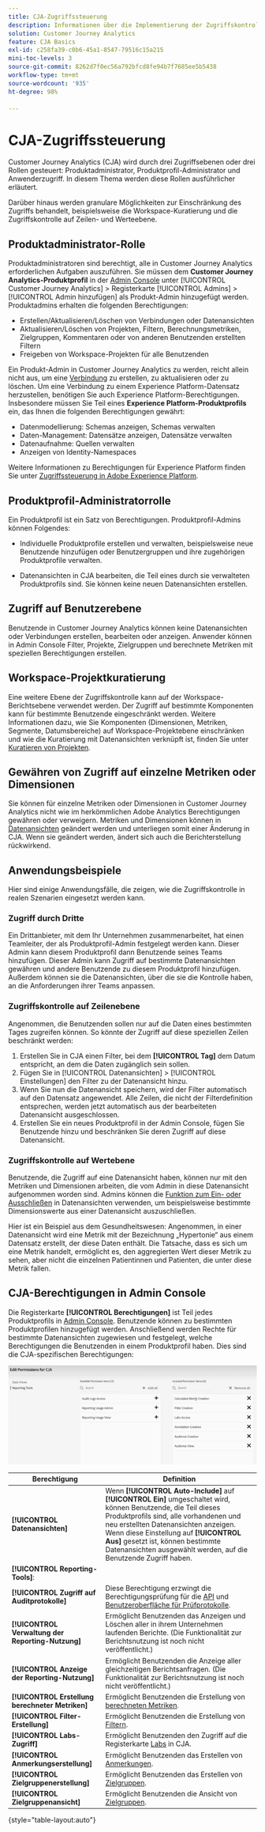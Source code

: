 ```yaml
---
title: CJA-Zugriffssteuerung
description: Informationen über die Implementierung der Zugriffskontrolle in CJA.
solution: Customer Journey Analytics
feature: CJA Basics
exl-id: c258fa39-c0b6-45a1-8547-79516c15a215
mini-toc-levels: 3
source-git-commit: 8262d7f0ec56a792bfcd8fe94b7f7685ee5b5438
workflow-type: tm+mt
source-wordcount: '935'
ht-degree: 98%

---
```


# CJA-Zugriffssteuerung

Customer Journey Analytics (CJA) wird durch drei Zugriffsebenen oder drei Rollen gesteuert: Produktadministrator, Produktprofil-Administrator und Anwenderzugriff. In diesem Thema werden diese Rollen ausführlicher erläutert.

Darüber hinaus werden granulare Möglichkeiten zur Einschränkung des Zugriffs behandelt, beispielsweise die Workspace-Kuratierung und die Zugriffskontrolle auf Zeilen- und Werteebene.

## Produktadministrator-Rolle

Produktadministratoren sind berechtigt, alle in Customer Journey Analytics erforderlichen Aufgaben auszuführen. Sie müssen dem **Customer Journey Analytics-Produktprofil** in der [Admin Console](https://adminconsole.adobe.com/enterprise/) unter [!UICONTROL Customer Journey Analytics] > Registerkarte [!UICONTROL Admins] > [!UICONTROL Admin hinzufügen] als Produkt-Admin hinzugefügt werden. Produktadmins erhalten die folgenden Berechtigungen:

* Erstellen/Aktualisieren/Löschen von Verbindungen oder Datenansichten
* Aktualisieren/Löschen von Projekten, Filtern, Berechnungsmetriken, Zielgruppen, Kommentaren oder von anderen Benutzenden erstellten Filtern
* Freigeben von Workspace-Projekten für alle Benutzenden

Ein Produkt-Admin in Customer Journey Analytics zu werden, reicht allein nicht aus, um eine [Verbindung](/help/connections/overview.md) zu erstellen, zu aktualisieren oder zu löschen. Um eine Verbindung zu einem Experience Platform-Datensatz herzustellen, benötigen Sie auch Experience Platform-Berechtigungen. Insbesondere müssen Sie Teil eines **Experience Platform-Produktprofils** ein, das Ihnen die folgenden Berechtigungen gewährt:

* Datenmodellierung: Schemas anzeigen, Schemas verwalten
* Daten-Management: Datensätze anzeigen, Datensätze verwalten
* Datenaufnahme: Quellen verwalten
* Anzeigen von Identity-Namespaces

Weitere Informationen zu Berechtigungen für Experience Platform finden Sie unter [Zugriffssteuerung in Adobe Experience Platform](https://experienceleague.adobe.com/docs/experience-platform/access-control/home.html?lang=de).

## Produktprofil-Administratorrolle

Ein Produktprofil ist ein Satz von Berechtigungen. Produktprofil-Admins können Folgendes:

* Individuelle Produktprofile erstellen und verwalten, beispielsweise neue Benutzende hinzufügen oder Benutzergruppen und ihre zugehörigen Produktprofile verwalten.

* Datenansichten in CJA bearbeiten, die Teil eines durch sie verwalteten Produktprofils sind. Sie können keine neuen Datenansichten erstellen.

## Zugriff auf Benutzerebene

Benutzende in Customer Journey Analytics können keine Datenansichten oder Verbindungen erstellen, bearbeiten oder anzeigen. Anwender können in Admin Console Filter, Projekte, Zielgruppen und berechnete Metriken mit speziellen Berechtigungen erstellen.

## Workspace-Projektkuratierung

Eine weitere Ebene der Zugriffskontrolle kann auf der Workspace-Berichtsebene verwendet werden. Der Zugriff auf bestimmte Komponenten kann für bestimmte Benutzende eingeschränkt werden. Weitere Informationen dazu, wie Sie Komponenten (Dimensionen, Metriken, Segmente, Datumsbereiche) auf Workspace-Projektebene einschränken und wie die Kuratierung mit Datenansichten verknüpft ist, finden Sie unter [Kuratieren von Projekten](/help/analysis-workspace/curate-share/curate.md).

## Gewähren von Zugriff auf einzelne Metriken oder Dimensionen

Sie können für einzelne Metriken oder Dimensionen in Customer Journey Analytics nicht wie im herkömmlichen Adobe Analytics Berechtigungen gewähren oder verweigern. Metriken und Dimensionen können in [Datenansichten](/help/data-views/data-views.md) geändert werden und unterliegen somit einer Änderung in CJA. Wenn sie geändert werden, ändert sich auch die Berichterstellung rückwirkend.

## Anwendungsbeispiele

Hier sind einige Anwendungsfälle, die zeigen, wie die Zugriffskontrolle in realen Szenarien eingesetzt werden kann.

### Zugriff durch Dritte

Ein Drittanbieter, mit dem Ihr Unternehmen zusammenarbeitet, hat einen Teamleiter, der als Produktprofil-Admin festgelegt werden kann. Dieser Admin kann diesem Produktprofil dann Benutzende seines Teams hinzufügen. Dieser Admin kann Zugriff auf bestimmte Datenansichten gewähren und andere Benutzende zu diesem Produktprofil hinzufügen. Außerdem können sie die Datenansichten, über die sie die Kontrolle haben, an die Anforderungen ihrer Teams anpassen.

### Zugriffskontrolle auf Zeilenebene

Angenommen, die Benutzenden sollen nur auf die Daten eines bestimmten Tages zugreifen können. So könnte der Zugriff auf diese speziellen Zeilen beschränkt werden:

1. Erstellen Sie in CJA einen Filter, bei dem **[!UICONTROL Tag]** dem Datum entspricht, an dem die Daten zugänglich sein sollen.
1. Fügen Sie in [!UICONTROL Datenansichten] > [!UICONTROL Einstellungen] den Filter zu der Datenansicht hinzu.
1. Wenn Sie nun die Datenansicht speichern, wird der Filter automatisch auf den Datensatz angewendet. Alle Zeilen, die nicht der Filterdefinition entsprechen, werden jetzt automatisch aus der bearbeiteten Datenansicht ausgeschlossen.
1. Erstellen Sie ein neues Produktprofil in der Admin Console, fügen Sie Benutzende hinzu und beschränken Sie deren Zugriff auf diese Datenansicht.

### Zugriffskontrolle auf Wertebene

Benutzende, die Zugriff auf eine Datenansicht haben, können nur mit den Metriken und Dimensionen arbeiten, die vom Admin in diese Datenansicht aufgenommen worden sind. Admins können die [Funktion zum Ein- oder Ausschließen](/help/data-views/component-settings/include-exclude-values.md) in Datenansichten verwenden, um beispielsweise bestimmte Dimensionswerte aus einer Datenansicht auszuschließen.

Hier ist ein Beispiel aus dem Gesundheitswesen: Angenommen, in einer Datenansicht wird eine Metrik mit der Bezeichnung „Hypertonie“ aus einem Datensatz erstellt, der diese Daten enthält. Die Tatsache, dass es sich um eine Metrik handelt, ermöglicht es, den aggregierten Wert dieser Metrik zu sehen, aber nicht die einzelnen Patientinnen und Patienten, die unter diese Metrik fallen.

## CJA-Berechtigungen in Admin Console

Die Registerkarte **[!UICONTROL Berechtigungen]** ist Teil jedes Produktprofils in [Admin Console](https://adminconsole.adobe.com/enterprise/). Benutzende können zu bestimmten Produktprofilen hinzugefügt werden. Anschließend werden Rechte für bestimmte Datenansichten zugewiesen und festgelegt, welche Berechtigungen die Benutzenden in einem Produktprofil haben. Dies sind die CJA-spezifischen Berechtigungen:

![Admin Console-Berechtigungen](assets/permissions.png)

| Berechtigung | Definition |
| --- | --- |
| **[!UICONTROL Datenansichten]** | Wenn **[!UICONTROL Auto-Include]** auf **[!UICONTROL Ein]** umgeschaltet wird, können Benutzende, die Teil dieses Produktprofils sind, alle vorhandenen und neu erstellten Datenansichten anzeigen. Wenn diese Einstellung auf **[!UICONTROL Aus]** gesetzt ist, können bestimmte Datenansichten ausgewählt werden, auf die Benutzende Zugriff haben. |
| **[!UICONTROL Reporting-Tools]**: |  |
| **[!UICONTROL Zugriff auf Auditprotokolle]** | Diese Berechtigung erzwingt die Berechtigungsprüfung für die [API](https://adobe.io/cja-apis/docs/endpoints/auditlogs/) und [Benutzeroberfläche für Prüfprotokolle](/help/privacy/audit-log.md). |
| **[!UICONTROL Verwaltung der Reporting-Nutzung]** | Ermöglicht Benutzenden das Anzeigen und Löschen aller in ihrem Unternehmen laufenden Berichte. (Die Funktionalität zur Berichtsnutzung ist noch nicht veröffentlicht.) |
| **[!UICONTROL Anzeige der Reporting-Nutzung]** | Ermöglicht Benutzenden die Anzeige aller gleichzeitigen Berichtsanfragen. (Die Funktionalität zur Berichtsnutzung ist noch nicht veröffentlicht.) |
| **[!UICONTROL Erstellung berechneter Metriken]** | Ermöglicht Benutzenden die Erstellung von [berechneten Metriken](/help/components/calc-metrics/calc-metr-overview.md). |
| **[!UICONTROL Filter-Erstellung]** | Ermöglicht Benutzenden die Erstellung von [Filtern](/help/components/filters/filters-overview.md). |
| **[!UICONTROL Labs-Zugriff]** | Ermöglicht Benutzenden den Zugriff auf die Registerkarte [Labs](/help/labs/labs.md) in CJA. |
| **[!UICONTROL Anmerkungserstellung]** | Ermöglicht Benutzenden das Erstellen von [Anmerkungen](/help/components/annotations/overview.md). |
| **[!UICONTROL Zielgruppenerstellung]** | Ermöglicht Benutzenden das Erstellen von [Zielgruppen](/help/components/audiences/audiences-overview.md). |
| **[!UICONTROL Zielgruppenansicht]** | Ermöglicht Benutzenden die Ansicht von [Zielgruppen](/help/components/audiences/audiences-overview.md). |

{style=&quot;table-layout:auto&quot;}
